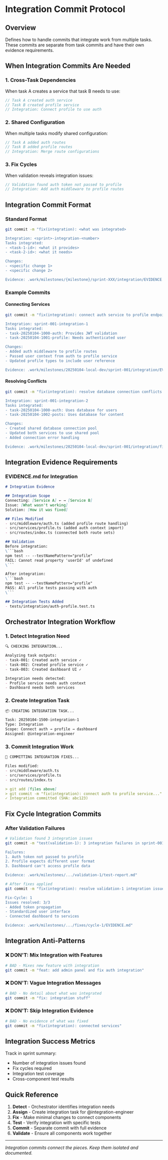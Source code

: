 # Integration Commit Protocol

## Overview
Defines how to handle commits that integrate work from multiple tasks. These commits are separate from task commits and have their own evidence requirements.

## When Integration Commits Are Needed

### 1. Cross-Task Dependencies
When task A creates a service that task B needs to use:
```javascript
// Task A created auth service
// Task B created profile service
// Integration: Connect profile to use auth
```

### 2. Shared Configuration
When multiple tasks modify shared configuration:
```javascript
// Task A added auth routes
// Task B added profile routes
// Integration: Merge route configurations
```

### 3. Fix Cycles
When validation reveals integration issues:
```javascript
// Validation found auth token not passed to profile
// Integration: Add auth middleware to profile routes
```

## Integration Commit Format

### Standard Format
```bash
git commit -m "fix(integration): <what was integrated>

Integration: <sprint>-integration-<number>
Tasks integrated:
- <task-1-id>: <what it provides>
- <task-2-id>: <what it needs>

Changes:
- <specific change 1>
- <specific change 2>

Evidence: .work/milestones/{milestone}/sprint-XXX/integration/EVIDENCE.md"
```

### Example Commits

#### Connecting Services
```bash
git commit -m "fix(integration): connect auth service to profile endpoints

Integration: sprint-001-integration-1
Tasks integrated:
- task-20250104-1000-auth: Provides JWT validation
- task-20250104-1001-profile: Needs authenticated user

Changes:
- Added auth middleware to profile routes
- Passed user context from auth to profile service
- Updated profile types to include user reference

Evidence: .work/milestones/20250104-local-dev/sprint-001/integration/EVIDENCE.md"
```

#### Resolving Conflicts
```bash
git commit -m "fix(integration): resolve database connection conflicts

Integration: sprint-001-integration-2
Tasks integrated:
- task-20250104-1000-auth: Uses database for users
- task-20250104-1002-posts: Uses database for content

Changes:
- Created shared database connection pool
- Updated both services to use shared pool
- Added connection error handling

Evidence: .work/milestones/20250104-local-dev/sprint-001/integration/fix-1.md"
```

## Integration Evidence Requirements

### EVIDENCE.md for Integration
```markdown
# Integration Evidence

## Integration Scope
Connecting: [Service A] ← → [Service B]
Issue: [What wasn't working]
Solution: [How it was fixed]

## Files Modified
- src/middleware/auth.ts (added profile route handling)
- src/services/profile.ts (added auth context import)
- src/routes/index.ts (connected both route sets)

## Validation
Before integration:
\```bash
npm test -- --testNamePattern="profile"
FAIL: Cannot read property 'userId' of undefined
\```

After integration:
\```bash
npm test -- --testNamePattern="profile"
PASS: All profile tests passing with auth
\```

## Integration Tests Added
- tests/integration/auth-profile.test.ts
```

## Orchestrator Integration Workflow

### 1. Detect Integration Need
```markdown
🔍 CHECKING INTEGRATION...

Analyzing task outputs:
- task-001: Created auth service ✓
- task-002: Created profile service ✓
- task-003: Created dashboard UI ✓

Integration needs detected:
- Profile service needs auth context
- Dashboard needs both services
```

### 2. Create Integration Task
```markdown
📦 CREATING INTEGRATION TASK...

Task: 20250104-1500-integration-1
Type: Integration
Scope: Connect auth → profile → dashboard
Assigned: @integration-engineer
```

### 3. Commit Integration Work
```markdown
🔧 COMMITTING INTEGRATION FIXES...

Files modified:
- src/middleware/auth.ts
- src/services/profile.ts
- src/routes/index.ts

> git add [files above]
> git commit -m "fix(integration): connect auth to profile service..."
✓ Integration committed (SHA: abc123)
```

## Fix Cycle Integration Commits

### After Validation Failures
```bash
# Validation found 3 integration issues
git commit -m "test(validation-1): 3 integration failures in sprint-001

Failures:
1. Auth token not passed to profile
2. Profile expects different user format
3. Dashboard can't access profile data

Evidence: .work/milestones/.../validation-1/test-report.md"

# After fixes applied
git commit -m "fix(integration): resolve validation-1 integration issues

Fix-Cycle: 1
Issues resolved: 3/3
- Added token propagation
- Standardized user interface
- Connected dashboard to services

Evidence: .work/milestones/.../fixes/cycle-1/EVIDENCE.md"
```

## Integration Anti-Patterns

### ❌ DON'T: Mix Integration with Features
```bash
# BAD - Mixes new feature with integration
git commit -m "feat: add admin panel and fix auth integration"
```

### ❌ DON'T: Vague Integration Messages
```bash
# BAD - No detail about what was integrated
git commit -m "fix: integration stuff"
```

### ❌ DON'T: Skip Integration Evidence
```bash
# BAD - No evidence of what was fixed
git commit -m "fix(integration): connected services"
```

## Integration Success Metrics

Track in sprint summary:
- Number of integration issues found
- Fix cycles required
- Integration test coverage
- Cross-component test results

## Quick Reference

1. **Detect** - Orchestrator identifies integration needs
2. **Assign** - Create integration task for @integration-engineer
3. **Fix** - Make minimal changes to connect components
4. **Test** - Verify integration with specific tests
5. **Commit** - Separate commit with full evidence
6. **Validate** - Ensure all components work together

---
*Integration commits connect the pieces. Keep them isolated and documented.*
